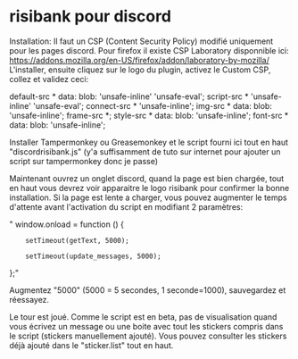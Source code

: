 # risibank pour discord

Installation:
Il faut un CSP (Content Security Policy) modifié uniquement pour les pages discord.
Pour firefox il existe CSP Laboratory disponnible ici:
https://addons.mozilla.org/en-US/firefox/addon/laboratory-by-mozilla/
L'installer, ensuite cliquez sur le logo du plugin, activez le Custom CSP, collez et validez ceci:

default-src *  data: blob: 'unsafe-inline' 'unsafe-eval';  script-src * 'unsafe-inline' 'unsafe-eval';  connect-src * 'unsafe-inline';  img-src * data: blob: 'unsafe-inline';  frame-src *;  style-src * data: blob: 'unsafe-inline'; font-src * data: blob: 'unsafe-inline';

Installer Tampermonkey ou Greasemonkey et le script fourni ici tout en haut "discordrisibank.js" (y'a suffisamment de tuto sur internet pour ajouter un script sur tampermonkey donc je passe)

Maintenant ouvrez un onglet discord, quand la page est bien chargée, tout en haut vous devrez voir apparaitre le logo risibank pour confirmer la bonne installation. Si la page est lente a charger, vous pouvez augmenter le temps d'attente avant l'activation du script en modifiant 2 paramètres: 

"    window.onload = function () {

        setTimeout(getText, 5000);

        setTimeout(update_messages, 5000);
};"

Augmentez "5000" (5000 = 5 secondes, 1 seconde=1000), sauvegardez et réessayez. 

Le tour est joué. Comme le script est en beta, pas de visualisation quand vous écrivez un message ou une boite avec tout les stickers compris dans le script (stickers manuellement ajouté). Vous pouvez consulter les stickers déjà ajouté dans le "sticker.list" tout en haut.
